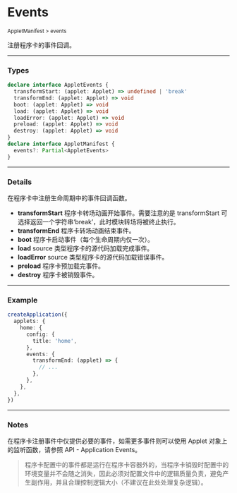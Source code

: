 # Events

<small>AppletManifest > events</small>

注册程序卡的事件回调。

---

<h3>Types</h3>

```ts
declare interface AppletEvents {
  transformStart: (applet: Applet) => undefined | 'break'
  transformEnd: (applet: Applet) => void
  boot: (applet: Applet) => void
  load: (applet: Applet) => void
  loadError: (applet: Applet) => void
  preload: (applet: Applet) => void
  destroy: (applet: Applet) => void
}
declare interface AppletManifest {
  events?: Partial<AppletEvents>
}
```

---

<h3>Details</h3>

在程序卡中注册生命周期中的事件回调函数。

- **transformStart** 程序卡转场动画开始事件。需要注意的是 transformStart 可选择返回一个字符串‘break’，此时模块转场将被终止执行。
- **transformEnd** 程序卡转场动画结束事件。
- **boot** 程序卡启动事件（每个生命周期内仅一次）。
- **load** source 类型程序卡的源代码加载完成事件。
- **loadError** source 类型程序卡的源代码加载错误事件。
- **preload** 程序卡预加载完事件。
- **destroy** 程序卡被销毁事件。

---

<h3>Example</h3>

```ts
createApplication({
  applets: {
    home: {
      config: {
        title: 'home',
      },
      events: {
        transformEnd: (applet) => {
          // ...
        },
      },
    },
  },
})
```

---

<h3>Notes</h3>

在程序卡注册事件中仅提供必要的事件，如需更多事件则可以使用 Applet 对象上的监听函数，请参照 API - Application Events。

> 程序卡配置中的事件都是运行在程序卡容器外的，当程序卡销毁时配置中的环境变量并不会随之消失，因此必须对配置文件中的逻辑质量负责，避免产生副作用，并且合理控制逻辑大小（不建议在此处处理复杂逻辑）。

